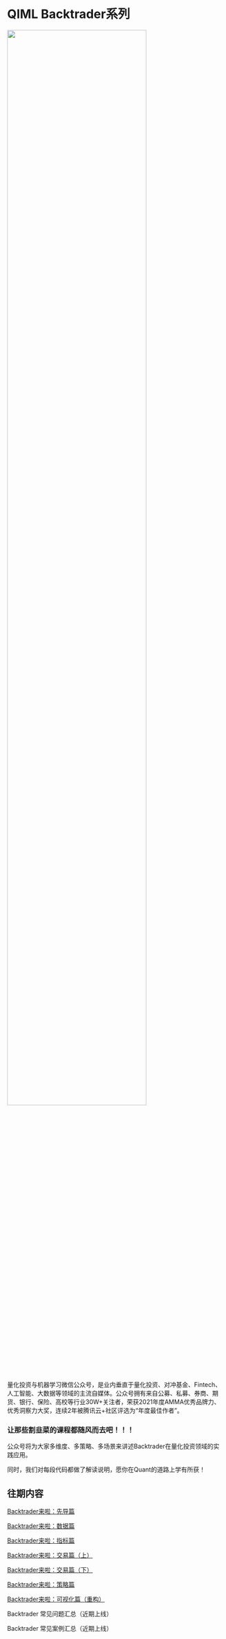 # QIML Backtrader系列

<img src="https://github.com/QuantWorld2022/backtrader/blob/master/QIML.jpg" width="80%">

量化投资与机器学习微信公众号，是业内垂直于量化投资、对冲基金、Fintech、人工智能、大数据等领域的主流自媒体。公众号拥有来自公募、私募、券商、期货、银行、保险、高校等行业30W+关注者，荣获2021年度AMMA优秀品牌力、优秀洞察力大奖，连续2年被腾讯云+社区评选为“年度最佳作者”。

### **让那些割韭菜的课程都随风而去吧！！！**

公众号将为大家多维度、多策略、多场景来讲述Backtrader在量化投资领域的实践应用。

同时，我们对每段代码都做了解读说明，愿你在Quant的道路上学有所获！  

## 往期内容

[Backtrader来啦：先导篇](https://mp.weixin.qq.com/s?__biz=MzAxNTc0Mjg0Mg==&mid=2653315531&idx=1&sn=f003da3d862e1a13349a10e006c5e748&chksm=802da3deb75a2ac85f3c3a6164f96303b70c12d14293f59fddf9a38c39a89bf4927b90b9e9c6&token=563856683&lang=zh_CN#rd)

[Backtrader来啦：数据篇](https://mp.weixin.qq.com/s?__biz=MzAxNTc0Mjg0Mg==&mid=2653315933&idx=1&sn=0b3e71d4bf59da67d837907e05aef8cb&chksm=802da148b75a285e3aa180a23132873646bf356191befc88831639146c68027ae4ab740a5e18&scene=21#wechat_redirect)

[Backtrader来啦：指标篇](https://mp.weixin.qq.com/s?__biz=MzAxNTc0Mjg0Mg==&mid=2653316290&idx=1&sn=ae9c9d548ccbbc7855bfc69d93182b8a&chksm=802da6d7b75a2fc1bc8614797e2c6f59b8196cfa78368175032575cbfdca825fc1031c74a61c&scene=21#wechat_redirect)

[Backtrader来啦：交易篇（上）](https://mp.weixin.qq.com/s?__biz=MzAxNTc0Mjg0Mg==&mid=2653316528&idx=1&sn=24f2c06b8f7da8dee6fe40f7c65b83a6&chksm=802da7a5b75a2eb36a921917ece8f010c1f81032edaeced6a50525ca1fff0cdfa42c0f9310e8&scene=21#wechat_redirect)

[Backtrader来啦：交易篇（下）](https://mp.weixin.qq.com/s?__biz=MzAxNTc0Mjg0Mg==&mid=2653316888&idx=1&sn=1e8343ced80444f2c125fb0dc6b587a1&chksm=802da50db75a2c1bc1e94490245292570aa82261e2d9d97705194ac41544af68d7d822e7e25b&scene=21#wechat_redirect)

[Backtrader来啦：策略篇](https://mp.weixin.qq.com/s?__biz=MzAxNTc0Mjg0Mg==&mid=2653317634&idx=1&sn=e92fec0b0b5fd5f62805e7c2be5830f8&chksm=802da817b75a2101c5812a6fc9daf0b2c08ce21d882bdd3059d2e9f391432b3ac9e950d5e151&scene=21#wechat_redirect)

[Backtrader来啦：可视化篇（重构）](https://mp.weixin.qq.com/s?__biz=MzAxNTc0Mjg0Mg==&mid=2653317947&idx=1&sn=8422b62036c4a0693114f6b779fb9cde&chksm=802da92eb75a20380ed04560bf2ed947d7879d5f0f806b094dccc30cc8de83e269c73c375931&scene=21#wechat_redirect)

Backtrader 常见问题汇总（近期上线）

Backtrader 常见案例汇总（近期上线）


